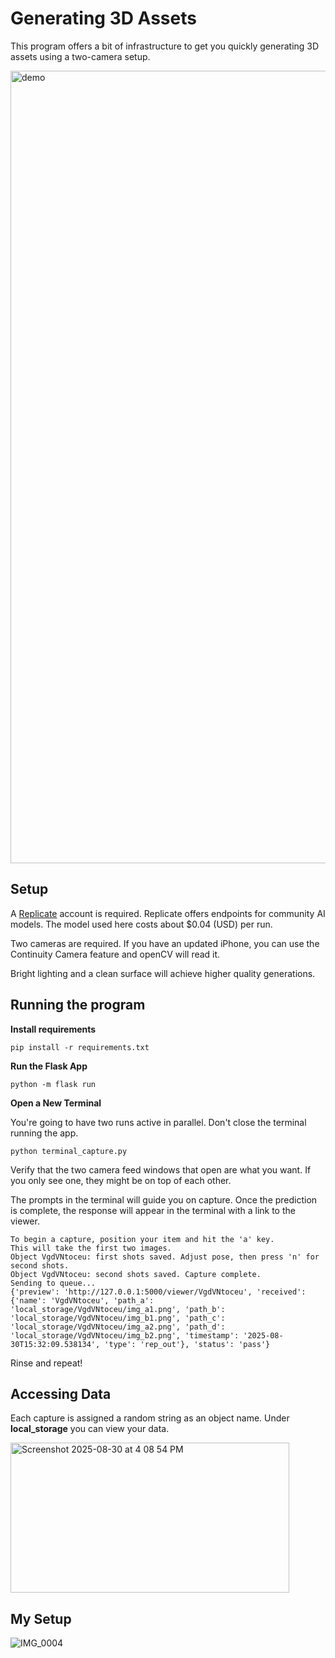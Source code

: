 # Generating 3D Assets
This program offers a bit of infrastructure to get you quickly generating 3D assets using a two-camera setup.


<img width="2535" height="1268" alt="demo" src="https://github.com/user-attachments/assets/94005bb3-9706-43a1-8426-6217eab48e4f" />

## Setup
A [Replicate](https://replicate.com/docs/reference/http#authentication) account is required. Replicate offers endpoints for community AI models. The model used here costs about $0.04 (USD) per run.

Two cameras are required. If you have an updated iPhone, you can use the Continuity Camera feature and openCV will read it. 

Bright lighting and a clean surface will achieve higher quality generations.

## Running the program
**Install requirements**
```
pip install -r requirements.txt
```

**Run the Flask App**
```
python -m flask run
```

**Open a New Terminal**

You're going to have two runs active in parallel. Don't close the terminal running the app.
```
python terminal_capture.py
```

Verify that the two camera feed windows that open are what you want. If you only see one, they might be on top of each other.

The prompts in the terminal will guide you on capture. Once the prediction is complete, the  response will appear in the terminal with a link to the viewer.

```
To begin a capture, position your item and hit the 'a' key.
This will take the first two images.
Object VgdVNtoceu: first shots saved. Adjust pose, then press 'n' for second shots.
Object VgdVNtoceu: second shots saved. Capture complete.
Sending to queue...
{'preview': 'http://127.0.0.1:5000/viewer/VgdVNtoceu', 'received': {'name': 'VgdVNtoceu', 'path_a': 'local_storage/VgdVNtoceu/img_a1.png', 'path_b': 'local_storage/VgdVNtoceu/img_b1.png', 'path_c': 'local_storage/VgdVNtoceu/img_a2.png', 'path_d': 'local_storage/VgdVNtoceu/img_b2.png', 'timestamp': '2025-08-30T15:32:09.538134', 'type': 'rep_out'}, 'status': 'pass'}
```

Rinse and repeat!

## Accessing Data

Each capture is assigned a random string as an object name. Under **local_storage** you can view your data.

<img width="446" height="240" alt="Screenshot 2025-08-30 at 4 08 54 PM" src="https://github.com/user-attachments/assets/bec8f8fc-6f16-438e-8cb7-7b149b8477d8" />

## My Setup

![IMG_0004](https://github.com/user-attachments/assets/62fa02c4-0009-4965-b876-ccafbfb372f2)









